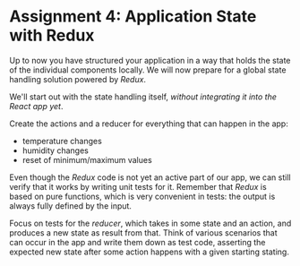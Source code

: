 # Assignment 4: Application State with Redux

Up to now you have structured your application in a way that holds the state of
the individual components locally. We will now prepare for a global state
handling solution powered by *Redux*.

We'll start out with the state handling itself, *without integrating it into the
React app yet*.

Create the actions and a reducer for everything that can happen in the app:

* temperature changes
* humidity changes
* reset of minimum/maximum values

Even though the *Redux* code is not yet an active part of our app, we can still
verify that it works by writing unit tests for it. Remember that *Redux* is
based on pure functions, which is very convenient in tests: the output is always
fully defined by the input.

Focus on tests for the *reducer*, which takes in some state and an action, and
produces a new state as result from that. Think of various scenarios that can
occur in the app and write them down as test code, asserting the expected new
state after some action happens with a given starting stating.
